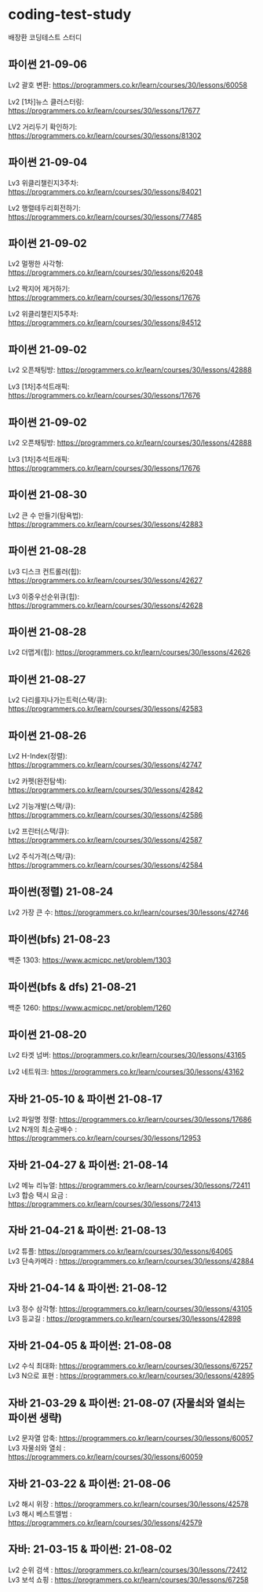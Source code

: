 # coding-test-study 

배장환 코딩테스트 스터디

## 파이썬 21-09-06
Lv2 괄호 변환: https://programmers.co.kr/learn/courses/30/lessons/60058

Lv2 [1차]뉴스 클러스터링: https://programmers.co.kr/learn/courses/30/lessons/17677

LV2 거리두기 확인하기: https://programmers.co.kr/learn/courses/30/lessons/81302

## 파이썬 21-09-04
Lv3 위클리챌린지3주차: https://programmers.co.kr/learn/courses/30/lessons/84021

Lv2 행렬테두리회전하기: https://programmers.co.kr/learn/courses/30/lessons/77485

## 파이썬 21-09-02
Lv2 멀쩡한 사각형: https://programmers.co.kr/learn/courses/30/lessons/62048

Lv2 짝지어 제거하기: https://programmers.co.kr/learn/courses/30/lessons/17676

Lv2 위클리챌린지5주차: https://programmers.co.kr/learn/courses/30/lessons/84512

## 파이썬 21-09-02
Lv2 오픈채팅방: https://programmers.co.kr/learn/courses/30/lessons/42888

Lv3 [1차]추석트래픽: https://programmers.co.kr/learn/courses/30/lessons/17676

## 파이썬 21-09-02
Lv2 오픈채팅방: https://programmers.co.kr/learn/courses/30/lessons/42888

Lv3 [1차]추석트래픽: https://programmers.co.kr/learn/courses/30/lessons/17676

## 파이썬 21-08-30
Lv2 큰 수 만들기(탐욕법): https://programmers.co.kr/learn/courses/30/lessons/42883

## 파이썬 21-08-28
Lv3 디스크 컨트롤러(힙): https://programmers.co.kr/learn/courses/30/lessons/42627

Lv3 이중우선순위큐(힙): https://programmers.co.kr/learn/courses/30/lessons/42628

## 파이썬 21-08-28
Lv2 더맵게(힙): https://programmers.co.kr/learn/courses/30/lessons/42626

## 파이썬 21-08-27
Lv2 다리를지나가는트럭(스택/큐): https://programmers.co.kr/learn/courses/30/lessons/42583

## 파이썬 21-08-26
Lv2 H-Index(정렬): https://programmers.co.kr/learn/courses/30/lessons/42747

Lv2 카펫(완전탐색): https://programmers.co.kr/learn/courses/30/lessons/42842

Lv2 기능개발(스택/큐): https://programmers.co.kr/learn/courses/30/lessons/42586

Lv2 프린터(스택/큐): https://programmers.co.kr/learn/courses/30/lessons/42587

Lv2 주식가격(스택/큐): https://programmers.co.kr/learn/courses/30/lessons/42584

## 파이썬(정렬) 21-08-24
Lv2 가장 큰 수: https://programmers.co.kr/learn/courses/30/lessons/42746

## 파이썬(bfs) 21-08-23 
백준 1303: https://www.acmicpc.net/problem/1303

## 파이썬(bfs & dfs) 21-08-21 
백준 1260: https://www.acmicpc.net/problem/1260

## 파이썬 21-08-20
Lv2 타겟 넘버: https://programmers.co.kr/learn/courses/30/lessons/43165

Lv2 네트워크: https://programmers.co.kr/learn/courses/30/lessons/43162

## 자바 21-05-10 & 파이썬 21-08-17
Lv2 파일명 정렬: https://programmers.co.kr/learn/courses/30/lessons/17686  
Lv2 N개의 최소공배수 : https://programmers.co.kr/learn/courses/30/lessons/12953  

## 자바 21-04-27 & 파이썬: 21-08-14

Lv2 메뉴 리뉴얼: https://programmers.co.kr/learn/courses/30/lessons/72411  
Lv3 합승 택시 요금 : https://programmers.co.kr/learn/courses/30/lessons/72413

## 자바 21-04-21 & 파이썬: 21-08-13

Lv2 튜플: https://programmers.co.kr/learn/courses/30/lessons/64065  
Lv3 단속카메라 : https://programmers.co.kr/learn/courses/30/lessons/42884

## 자바 21-04-14 & 파이썬: 21-08-12

Lv3 정수 삼각형: https://programmers.co.kr/learn/courses/30/lessons/43105  
Lv3 등교길 : https://programmers.co.kr/learn/courses/30/lessons/42898

## 자바 21-04-05 & 파이썬: 21-08-08

Lv2 수식 최대화: https://programmers.co.kr/learn/courses/30/lessons/67257  
Lv3 N으로 표현 : https://programmers.co.kr/learn/courses/30/lessons/42895

## 자바 21-03-29 & 파이썬: 21-08-07 (자물쇠와 열쇠는 파이썬 생략)

Lv2 문자열 압축: https://programmers.co.kr/learn/courses/30/lessons/60057  
Lv3 자물쇠와 열쇠 : https://programmers.co.kr/learn/courses/30/lessons/60059

## 자바 21-03-22 & 파이썬: 21-08-06

Lv2 해시 위장 : https://programmers.co.kr/learn/courses/30/lessons/42578  
Lv3 해시 베스트엘범 : https://programmers.co.kr/learn/courses/30/lessons/42579

## 자바: 21-03-15 & 파이썬: 21-08-02

Lv2 순위 검색 : https://programmers.co.kr/learn/courses/30/lessons/72412  
Lv3 보석 쇼핑 : https://programmers.co.kr/learn/courses/30/lessons/67258
